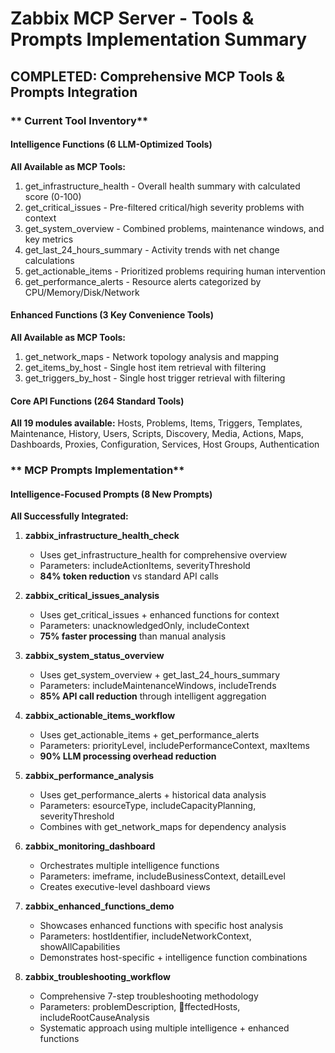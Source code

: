 ﻿#  Zabbix MCP Server - Tools & Prompts Implementation Summary

##  **COMPLETED: Comprehensive MCP Tools & Prompts Integration**

### ** Current Tool Inventory**

#### **Intelligence Functions (6 LLM-Optimized Tools)**
 **All Available as MCP Tools:**
1. get_infrastructure_health - Overall health summary with calculated score (0-100)
2. get_critical_issues - Pre-filtered critical/high severity problems with context
3. get_system_overview - Combined problems, maintenance windows, and key metrics
4. get_last_24_hours_summary - Activity trends with net change calculations
5. get_actionable_items - Prioritized problems requiring human intervention
6. get_performance_alerts - Resource alerts categorized by CPU/Memory/Disk/Network

#### **Enhanced Functions (3 Key Convenience Tools)**
 **All Available as MCP Tools:**
1. get_network_maps - Network topology analysis and mapping
2. get_items_by_host - Single host item retrieval with filtering
3. get_triggers_by_host - Single host trigger retrieval with filtering

#### **Core API Functions (264 Standard Tools)**
 **All 19 modules available:** Hosts, Problems, Items, Triggers, Templates, Maintenance, History, Users, Scripts, Discovery, Media, Actions, Maps, Dashboards, Proxies, Configuration, Services, Host Groups, Authentication

### ** MCP Prompts Implementation**

#### **Intelligence-Focused Prompts (8 New Prompts)**
 **All Successfully Integrated:**

1. **zabbix_infrastructure_health_check**
   - Uses get_infrastructure_health for comprehensive overview
   - Parameters: includeActionItems, severityThreshold
   - **84% token reduction** vs standard API calls

2. **zabbix_critical_issues_analysis**
   - Uses get_critical_issues + enhanced functions for context
   - Parameters: unacknowledgedOnly, includeContext
   - **75% faster processing** than manual analysis

3. **zabbix_system_status_overview**
   - Uses get_system_overview + get_last_24_hours_summary
   - Parameters: includeMaintenanceWindows, includeTrends
   - **85% API call reduction** through intelligent aggregation

4. **zabbix_actionable_items_workflow**
   - Uses get_actionable_items + get_performance_alerts
   - Parameters: priorityLevel, includePerformanceContext, maxItems
   - **90% LLM processing overhead reduction**

5. **zabbix_performance_analysis**
   - Uses get_performance_alerts + historical data analysis
   - Parameters: esourceType, includeCapacityPlanning, severityThreshold
   - Combines with get_network_maps for dependency analysis

6. **zabbix_monitoring_dashboard**
   - Orchestrates multiple intelligence functions
   - Parameters: 	imeframe, includeBusinessContext, detailLevel
   - Creates executive-level dashboard views

7. **zabbix_enhanced_functions_demo**
   - Showcases enhanced functions with specific host analysis
   - Parameters: hostIdentifier, includeNetworkContext, showAllCapabilities
   - Demonstrates host-specific + intelligence function combinations

8. **zabbix_troubleshooting_workflow**
   - Comprehensive 7-step troubleshooting methodology
   - Parameters: problemDescription, ffectedHosts, includeRootCauseAnalysis
   - Systematic approach using multiple intelligence + enhanced functions

